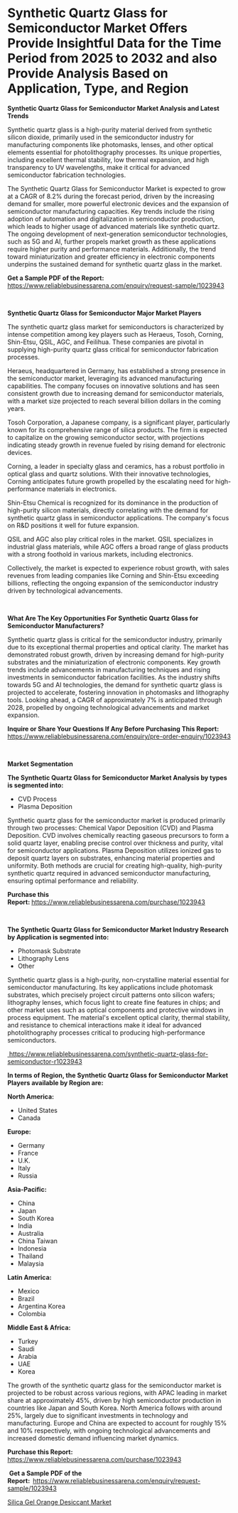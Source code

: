 <p><h1>Synthetic Quartz Glass for Semiconductor Market Offers Provide Insightful Data for the Time Period from 2025 to 2032 and also Provide Analysis Based on Application, Type, and Region</h1></p><p><strong>Synthetic Quartz Glass for Semiconductor Market Analysis and Latest Trends</strong></p>
<p><p>Synthetic quartz glass is a high-purity material derived from synthetic silicon dioxide, primarily used in the semiconductor industry for manufacturing components like photomasks, lenses, and other optical elements essential for photolithography processes. Its unique properties, including excellent thermal stability, low thermal expansion, and high transparency to UV wavelengths, make it critical for advanced semiconductor fabrication technologies.</p><p>The Synthetic Quartz Glass for Semiconductor Market is expected to grow at a CAGR of 8.2% during the forecast period, driven by the increasing demand for smaller, more powerful electronic devices and the expansion of semiconductor manufacturing capacities. Key trends include the rising adoption of automation and digitalization in semiconductor production, which leads to higher usage of advanced materials like synthetic quartz. The ongoing development of next-generation semiconductor technologies, such as 5G and AI, further propels market growth as these applications require higher purity and performance materials. Additionally, the trend toward miniaturization and greater efficiency in electronic components underpins the sustained demand for synthetic quartz glass in the market.</p></p>
<p><strong>Get a Sample PDF of the Report:&nbsp;</strong> <a href="https://www.reliablebusinessarena.com/enquiry/request-sample/1023943?utm_campaign=2990&utm_medium=2&utm_source=Github&utm_content=ia&utm_term=07032025&utm_id=synthetic-quartz-glass-for-semiconductor">https://www.reliablebusinessarena.com/enquiry/request-sample/1023943</a></p>
<p>&nbsp;</p>
<p><strong>Synthetic Quartz Glass for Semiconductor Major Market Players</strong></p>
<p><p>The synthetic quartz glass market for semiconductors is characterized by intense competition among key players such as Heraeus, Tosoh, Corning, Shin-Etsu, QSIL, AGC, and Feilihua. These companies are pivotal in supplying high-purity quartz glass critical for semiconductor fabrication processes.</p><p>Heraeus, headquartered in Germany, has established a strong presence in the semiconductor market, leveraging its advanced manufacturing capabilities. The company focuses on innovative solutions and has seen consistent growth due to increasing demand for semiconductor materials, with a market size projected to reach several billion dollars in the coming years.</p><p>Tosoh Corporation, a Japanese company, is a significant player, particularly known for its comprehensive range of silica products. The firm is expected to capitalize on the growing semiconductor sector, with projections indicating steady growth in revenue fueled by rising demand for electronic devices.</p><p>Corning, a leader in specialty glass and ceramics, has a robust portfolio in optical glass and quartz solutions. With their innovative technologies, Corning anticipates future growth propelled by the escalating need for high-performance materials in electronics.</p><p>Shin-Etsu Chemical is recognized for its dominance in the production of high-purity silicon materials, directly correlating with the demand for synthetic quartz glass in semiconductor applications. The company's focus on R&D positions it well for future expansion.</p><p>QSIL and AGC also play critical roles in the market. QSIL specializes in industrial glass materials, while AGC offers a broad range of glass products with a strong foothold in various markets, including electronics.</p><p>Collectively, the market is expected to experience robust growth, with sales revenues from leading companies like Corning and Shin-Etsu exceeding billions, reflecting the ongoing expansion of the semiconductor industry driven by technological advancements.</p></p>
<p>&nbsp;</p>
<p><strong>What Are The Key Opportunities For Synthetic Quartz Glass for Semiconductor Manufacturers?</strong></p>
<p><p>Synthetic quartz glass is critical for the semiconductor industry, primarily due to its exceptional thermal properties and optical clarity. The market has demonstrated robust growth, driven by increasing demand for high-purity substrates and the miniaturization of electronic components. Key growth trends include advancements in manufacturing techniques and rising investments in semiconductor fabrication facilities. As the industry shifts towards 5G and AI technologies, the demand for synthetic quartz glass is projected to accelerate, fostering innovation in photomasks and lithography tools. Looking ahead, a CAGR of approximately 7% is anticipated through 2028, propelled by ongoing technological advancements and market expansion.</p></p>
<p><strong>Inquire or Share Your Questions If Any Before Purchasing This Report:</strong> <a href="https://www.reliablebusinessarena.com/enquiry/pre-order-enquiry/1023943?utm_campaign=2990&utm_medium=2&utm_source=Github&utm_content=ia&utm_term=07032025&utm_id=synthetic-quartz-glass-for-semiconductor">https://www.reliablebusinessarena.com/enquiry/pre-order-enquiry/1023943</a></p>
<p>&nbsp;</p>
<p><strong>Market Segmentation</strong></p>
<p><strong>The Synthetic Quartz Glass for Semiconductor Market Analysis by types is segmented into:</strong></p>
<p><ul><li>CVD Process</li><li>Plasma Deposition</li></ul></p>
<p><p>Synthetic quartz glass for the semiconductor market is produced primarily through two processes: Chemical Vapor Deposition (CVD) and Plasma Deposition. CVD involves chemically reacting gaseous precursors to form a solid quartz layer, enabling precise control over thickness and purity, vital for semiconductor applications. Plasma Deposition utilizes ionized gas to deposit quartz layers on substrates, enhancing material properties and uniformity. Both methods are crucial for creating high-quality, high-purity synthetic quartz required in advanced semiconductor manufacturing, ensuring optimal performance and reliability.</p></p>
<p><strong>Purchase this Report:&nbsp;</strong><a href="https://www.reliablebusinessarena.com/purchase/1023943?utm_campaign=2990&utm_medium=2&utm_source=Github&utm_content=ia&utm_term=07032025&utm_id=synthetic-quartz-glass-for-semiconductor">https://www.reliablebusinessarena.com/purchase/1023943</a></p>
<p>&nbsp;</p>
<p><strong>The Synthetic Quartz Glass for Semiconductor Market Industry Research by Application is segmented into:</strong></p>
<p><ul><li>Photomask Substrate</li><li>Lithography Lens</li><li>Other</li></ul></p>
<p><p>Synthetic quartz glass is a high-purity, non-crystalline material essential for semiconductor manufacturing. Its key applications include photomask substrates, which precisely project circuit patterns onto silicon wafers; lithography lenses, which focus light to create fine features in chips; and other market uses such as optical components and protective windows in process equipment. The material's excellent optical clarity, thermal stability, and resistance to chemical interactions make it ideal for advanced photolithography processes critical to producing high-performance semiconductors.</p></p>
<p><a href="https://www.reliablebusinessarena.com/synthetic-quartz-glass-for-semiconductor-r1023943?utm_campaign=2990&utm_medium=2&utm_source=Github&utm_content=ia&utm_term=07032025&utm_id=synthetic-quartz-glass-for-semiconductor">&nbsp;https://www.reliablebusinessarena.com/synthetic-quartz-glass-for-semiconductor-r1023943</a></p>
<p><strong>In terms of Region, the Synthetic Quartz Glass for Semiconductor Market Players available by Region are:</strong></p>
<p>
    <p> <strong> North America: </strong>
        <ul>
            <li>United States</li>
            <li>Canada</li>
        </ul>
        </p> 
    <p> <strong> Europe: </strong>
        <ul>
            <li>Germany</li>
            <li>France</li>
            <li>U.K.</li>
            <li>Italy</li>
            <li>Russia</li>
        </ul>
        </p> 
    <p> <strong> Asia-Pacific: </strong>
        <ul>
            <li>China</li>
            <li>Japan</li>
            <li>South Korea</li>
            <li>India</li>
            <li>Australia</li>
            <li>China Taiwan</li>
            <li>Indonesia</li>
            <li>Thailand</li>
            <li>Malaysia</li>
        </ul>
        </p> 
    <p> <strong> Latin America: </strong>
        <ul>
            <li>Mexico</li>
            <li>Brazil</li>
            <li>Argentina Korea</li>
            <li>Colombia</li>
        </ul>
        </p> 
    <p> <strong> Middle East & Africa: </strong>
        <ul>
            <li>Turkey</li>
            <li>Saudi</li>
            <li>Arabia</li>
            <li>UAE</li>
            <li>Korea</li>
        </ul>
    </p>
    </p>
<p><p>The growth of the synthetic quartz glass for the semiconductor market is projected to be robust across various regions, with APAC leading in market share at approximately 45%, driven by high semiconductor production in countries like Japan and South Korea. North America follows with around 25%, largely due to significant investments in technology and manufacturing. Europe and China are expected to account for roughly 15% and 10% respectively, with ongoing technological advancements and increased domestic demand influencing market dynamics.</p></p>
<p><strong>Purchase this Report: </strong><a href="https://www.reliablebusinessarena.com/purchase/1023943?utm_campaign=2990&utm_medium=2&utm_source=Github&utm_content=ia&utm_term=07032025&utm_id=synthetic-quartz-glass-for-semiconductor">https://www.reliablebusinessarena.com/purchase/1023943</a></p>
<p>&nbsp;<strong>Get a Sample PDF of the Report:&nbsp;&nbsp;</strong><a href="https://www.reliablebusinessarena.com/enquiry/request-sample/1023943?utm_campaign=2990&utm_medium=2&utm_source=Github&utm_content=ia&utm_term=07032025&utm_id=synthetic-quartz-glass-for-semiconductor">https://www.reliablebusinessarena.com/enquiry/request-sample/1023943</a></p>
<p><strong></strong></p>
<p><p><a href="https://github.com/nabadeneme/Market-Research-Report-List-1/blob/main/silica-gel-orange-desiccant-market.md?utm_campaign=2990&utm_medium=2&utm_source=Github&utm_content=ia&utm_term=07032025&utm_id=synthetic-quartz-glass-for-semiconductor">Silica Gel Orange Desiccant Market</a></p></p>